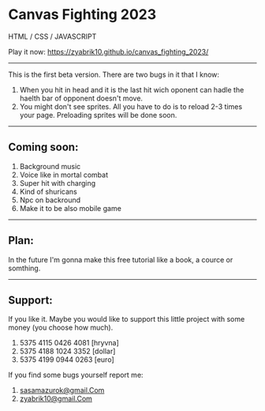# Canvas Fighting 2023

HTML / CSS / JAVASCRIPT

Play it now: https://zyabrik10.github.io/canvas_fighting_2023/

--------------------------------------------------------------------------------------------------------------------------------

This is the first beta version. There are two bugs in it that I know:
1. When you hit in head and it is the last hit wich oponent can hadle the haelth bar of opponent doesn't move.
2. You might don't see sprites. All you have to do is to reload 2-3 times your page. Preloading sprites will be done soon.

--------------------------------------------------------------------------------------------------------------------------------

## Coming soon:
1. Background music
2. Voice like in mortal combat
3. Super hit with charging
4. Kind of shuricans
5. Npc on backround
6. Make it to be also mobile game

--------------------------------------------------------------------------------------------------------------------------------

## Plan: 
In the future I'm gonna make this free tutorial like a book, a cource or somthing.

--------------------------------------------------------------------------------------------------------------------------------

## Support:

If you like it. Maybe you would like to support this little project with some money (you choose how much).
1. 5375 4115 0426 4081 [hryvna]
2. 5375 4188 1024 3352 [dollar]
3. 5375 4199 0944 0263 [euro]

If you find some bugs yourself report me:
1. sasamazurok@gmail.Com
2. zyabrik10@gmail.Com
